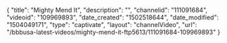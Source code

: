 {
    "title": "Mighty Mend It",
    "description": "",
    "channelid": "111091684",
    "videoid": "109969893",
    "date_created": "1502518644",
    "date_modified": "1504049171",
    "type": "captivate",
    "layout": "channelVideo",
    "url": "\/bbbusa-latest-videos\/mighty-mend-it-ftp5613\/111091684-109969893"
}